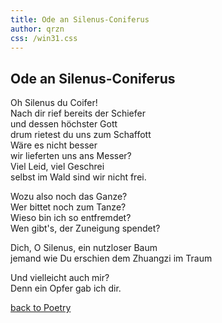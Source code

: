 ```yaml
---
title: Ode an Silenus-Coniferus
author: qrzn
css: /win31.css
---
```


## Ode an Silenus-Coniferus

Oh Silenus du Coifer!  
Nach dir rief bereits der Schiefer  
und dessen höchster Gott  
drum rietest du uns zum Schaffott  
Wäre es nicht besser  
wir lieferten uns ans Messer?  
Viel Leid, viel Geschrei  
selbst im Wald sind wir nicht frei.  

Wozu also noch das Ganze?  
Wer bittet noch zum Tanze?  
Wieso bin ich so entfremdet?  
Wen gibt's, der Zuneigung spendet?  

Dich, O Silenus, ein nutzloser Baum  
jemand wie Du erschien dem Zhuangzi im Traum

Und vielleicht auch mir?  
Denn ein Opfer gab ich dir.

[back to Poetry](/ptry/ptry.html)